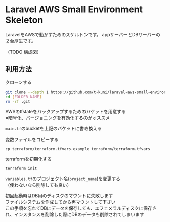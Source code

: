 # Laravel AWS Small Environment Skeleton

LaravelをAWSで動かすためのスケルトンです。
appサーバーとDBサーバーの２台厚生です。

（TODO 構成図）

## 利用方法

クローンする

```bash
git clone --depth 1 https://github.com/t-kuni/laravel-aws-small-environment-skeleton.git [FOLDER_NAME]
cd [FOLDER_NAME]
rm -rf .git
```


AWSのtfstateをバックアップするためのバケットを用意する  
※暗号化、バージョニングを有効化するのがオススメ

`main.tf`のbucketを上記のバケットに書き換える

変数ファイルをコピーする

```
cp terraform/terraform.tfvars.example terraform/terraform.tfvars
```

terraformを初期化する

```
terraform init
```

`variables.tf`のプロジェクト名(`project_name`)を変更する  
（使わないなら削除しても良い）

初回起動時はDB用のディスクのマウントに失敗します  
ファイルシステムを作成してから再マウントして下さい  
この手順を忘れてDBにデータを保存しても、エフェメラルディスクに保存され、インスタンスを削除した際にDBのデータも削除されてしまいます